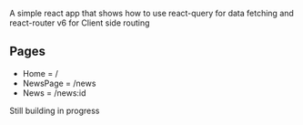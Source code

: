 A simple react app that shows how to use react-query for data fetching and react-router v6 for Client side routing

## Pages
 - Home = /
 - NewsPage = /news
 - News = /news:id


Still building in progress
